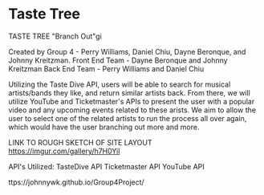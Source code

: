# Taste Tree

TASTE TREE
"Branch Out"gi

Created by Group 4 - Perry Williams, Daniel Chiu, Dayne Beronque, and Johnny Kreitzman.
Front End Team - Dayne Beronque and Johnny Kreitzman
Back End Team - Perry Williams and Daniel Chiu



Utilizing the Taste Dive API, users will be able to search for musical artists/bands they like, and return similar artists back.  From there, we will utilize YouTube and Ticketmaster's APIs to present the user with a popular video and any upcoming events related to these arists.  We aim to allow the user to select one of the related artists to run the process all over again, which would have the user branching out more and more.


LINK TO ROUGH SKETCH OF SITE LAYOUT
https://imgur.com/gallery/h7H0Yil

API's Utilized:
TasteDive API
Ticketmaster API
YouTube API


ttps://johnnywk.github.io/Group4Project/

